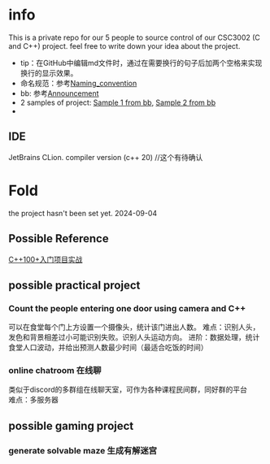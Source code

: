 # info
This is a private repo for our 5 people to source control of our CSC3002 (C and C++) project.
feel free to write down your idea about the project.  
* tip：在GitHub中编辑md文件时，通过在需要换行的句子后加两个空格来实现换行的显示效果。
* 命名规范：参考[Naming_convention](Doc/Naming_convention.md)
* bb: 参考[Announcement](Doc/Announcement_on_bb.md)
* 2 samples of project: [Sample 1 from bb](Doc/Sample_topic_1.pdf), [Sample 2 from bb](Doc/Sample_topic_2.pdf)
* 
## IDE
JetBrains CLion. compiler version (c++ 20) //这个有待确认

# Fold
the project hasn't been set yet. 2024-09-04  
## Possible Reference  
[C++100+入门项目实战](https://github.com/0voice/introduce_c-cpp_manual)
## possible practical project
### Count the people entering one door using camera and C++
可以在食堂每个门上方设置一个摄像头，统计该门进出人数。
难点：识别人头，发色和背景相差过小可能识别失败。识别人头运动方向。
进阶：数据处理，统计食堂人口波动，并给出预测人数最少时间（最适合吃饭的时间）

### online chatroom 在线聊
类似于discord的多群组在线聊天室，可作为各种课程民间群，同好群的平台  
难点：多服务器

## possible gaming project
### generate solvable maze 生成有解迷宫

